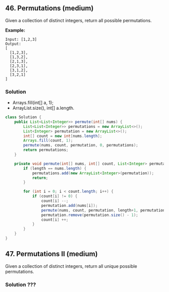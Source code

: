## 46. Permutations (medium)

Given a collection of distinct integers, return all possible permutations.

**Example:**
```
Input: [1,2,3]
Output:
[
  [1,2,3],
  [1,3,2],
  [2,1,3],
  [2,3,1],
  [3,1,2],
  [3,2,1]
]
```

### Solution

- Arrays.fill(int[] a, 1);
- ArrayList.size(), int[] a.length.

```Java
class Solution {
    public List<List<Integer>> permute(int[] nums) {
        List<List<Integer>> permutations = new ArrayList<>();
        List<Integer> permutation = new ArrayList<>();
        int[] count = new int[nums.length];
        Arrays.fill(count, 1);
        permute(nums, count, permutation, 0, permutations);
        return permutations;
    }

    private void permute(int[] nums, int[] count, List<Integer> permutation, int length, List<List<Integer>> permutations) {
        if (length == nums.length) {
            permutations.add(new ArrayList<Integer>(permutation));
            return;
        }

        for (int i = 0; i < count.length; i++) {
            if (count[i] != 0) {
                count[i] --;
                permutation.add(nums[i]);
                permute(nums, count, permutation, length+1, permutations);
                permutation.remove(permutation.size() - 1);
                count[i] ++;
            }
        }
    }
}
```


## 47. Permutations II (medium)

Given a collection of distinct integers, return all unique possible permutations.

### Solution ???

```Java
```
